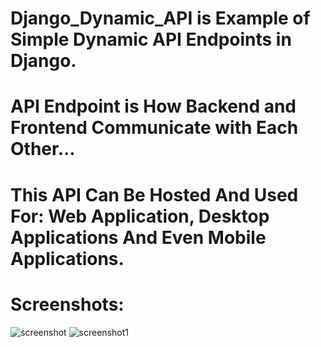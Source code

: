 # Django_Dynamic_API is Example of Simple Dynamic API Endpoints in Django.
# API Endpoint is How Backend and Frontend Communicate with Each Other...
# This API Can Be Hosted And Used For: Web Application, Desktop Applications And Even Mobile Applications.
# Screenshots:
![screenshot](https://github.com/user-attachments/assets/570f6ab0-84f2-43c4-a5ce-9f61f219460f)
![screenshot1](https://github.com/user-attachments/assets/ce63f0b5-17f8-4c7d-a876-bf6f44681baa)
